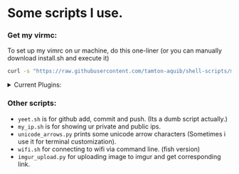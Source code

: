# Some scripts I use.

### Get my virmc:

To set up my vimrc on ur machine, do this one-liner (or you can manually download install.sh and execute it)
```sh
curl -s "https://raw.githubusercontent.com/tamton-aquib/shell-scripts/main/install_vim.sh" > install.sh && bash install.sh && rm install.sh
```
<details>
<summary>Current Plugins:</summary>
<ul>
<li> vim-closetag</li>
<li> vim-floaterm</li>
<li> onedark theme</li>
<li> fzf-vim</li>
<li> vim-polyglot</li>
<li> auto-pairs</li>
</ul>
</details>


### Other scripts:

* `yeet.sh` is for github add, commit and push. (Its a dumb script actually.)
* `my_ip.sh` is for showing ur private and public ips.
* `unicode_arrows.py` prints some unicode arrow characters (Sometimes i use it for terminal customization).
* `wifi.sh` for connecting to wifi via command line. (fish version)
* `imgur_upload.py` for uploading image to imgur and get corresponding link.
